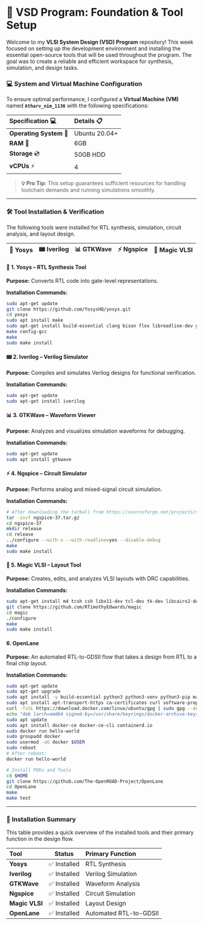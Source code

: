 # **🚀 VSD Program: Foundation & Tool Setup**

Welcome to my **VLSI System Design (VSD) Program** repository\! This week focused on setting up the development environment and installing the essential open-source tools that will be used throughout the program. The goal was to create a reliable and efficient workspace for synthesis, simulation, and design tasks.

### **💻 System and Virtual Machine Configuration**

To ensure optimal performance, I configured a **Virtual Machine (VM)** named **`Atharv_nim_1136`** with the following specifications:

| Specification 💻 | Details 📋 |
| :--- | :--- |
| **Operating System** 🐧 | Ubuntu 20.04+ |
| **RAM** 💾 | 6GB |
| **Storage** 💿 | 50GB HDD |
| **vCPUs** ⚡ | 4 |

> **💡 Pro Tip:** This setup guarantees sufficient resources for handling toolchain demands and running simulations smoothly.

-----

### **🛠️ Tool Installation & Verification**

The following tools were installed for RTL synthesis, simulation, circuit analysis, and layout design.

| **🧠 Yosys** | **📟 Iverilog** | **📊 GTKWave** | **⚡ Ngspice** | **🎨 Magic VLSI** |
| :---: | :---: | :---: | :---: | :---: |

#### 🧠 **1. Yosys – RTL Synthesis Tool**

**Purpose:** Converts RTL code into gate-level representations.

**Installation Commands:**

```bash
sudo apt-get update
git clone https://github.com/YosysHQ/yosys.git
cd yosys
sudo apt install make
sudo apt-get install build-essential clang bison flex libreadline-dev gawk tcl-dev libffi-dev git graphviz xdot pkg-config python3 libboost-system-dev libboost-python-dev libboost-filesystem-dev zlib1g-dev
make config-gcc
make
sudo make install
```

#### 📟 **2. Iverilog – Verilog Simulator**

**Purpose:** Compiles and simulates Verilog designs for functional verification.

**Installation Commands:**

```bash
sudo apt-get update
sudo apt-get install iverilog
```

#### 📊 **3. GTKWave – Waveform Viewer**

**Purpose:** Analyzes and visualizes simulation waveforms for debugging.

**Installation Commands:**

```bash
sudo apt-get update
sudo apt install gtkwave
```

#### ⚡ **4. Ngspice – Circuit Simulator**

**Purpose:** Performs analog and mixed-signal circuit simulation.

**Installation Commands:**

```bash
# After downloading the tarball from https://sourceforge.net/projects/ngspice/files/
tar -zxvf ngspice-37.tar.gz
cd ngspice-37
mkdir release
cd release
../configure --with-x --with-readline=yes --disable-debug
make
sudo make install
```

#### 🎨 **5. Magic VLSI – Layout Tool**

**Purpose:** Creates, edits, and analyzes VLSI layouts with DRC capabilities.

**Installation Commands:**

```bash
sudo apt-get install m4 tcsh csh libx11-dev tcl-dev tk-dev libcairo2-dev mesa-common-dev libglu1-mesa-dev libncurses-dev
git clone https://github.com/RTimothyEdwards/magic
cd magic
./configure
make
sudo make install
```

#### **6. OpenLane**

**Purpose:** An automated RTL-to-GDSII flow that takes a design from RTL to a final chip layout.

**Installation Commands:**

```bash
sudo apt-get update
sudo apt-get upgrade
sudo apt install -y build-essential python3 python3-venv python3-pip make git
sudo apt install apt-transport-https ca-certificates curl software-properties-common
curl -fsSL https://download.docker.com/linux/ubuntu/gpg | sudo gpg --dearmor -o /usr/share/keyrings/docker-archive-keyring.gpg
echo "deb [arch=amd64 signed-by=/usr/share/keyrings/docker-archive-keyring.gpg] https://download.docker.com/linux/ubuntu $(lsb_release -cs) stable" | sudo tee /etc/apt/sources.list.d/docker.list > /dev/null
sudo apt update
sudo apt install docker-ce docker-ce-cli containerd.io
sudo docker run hello-world
sudo groupadd docker
sudo usermod -aG docker $USER
sudo reboot
# After reboot:
docker run hello-world

# Install PDKs and Tools
cd $HOME
git clone https://github.com/The-OpenROAD-Project/OpenLane
cd OpenLane
make
make test
```

-----

### **🎉 Installation Summary**

This table provides a quick overview of the installed tools and their primary function in the design flow.

| Tool | Status | Primary Function |
| :--- | :---: | :--- |
| **Yosys** | ✅ Installed | RTL Synthesis |
| **Iverilog** | ✅ Installed | Verilog Simulation |
| **GTKWave** | ✅ Installed | Waveform Analysis |
| **Ngspice** | ✅ Installed | Circuit Simulation |
| **Magic VLSI** | ✅ Installed | Layout Design |
| **OpenLane** | ✅ Installed | Automated RTL-to-GDSII |
